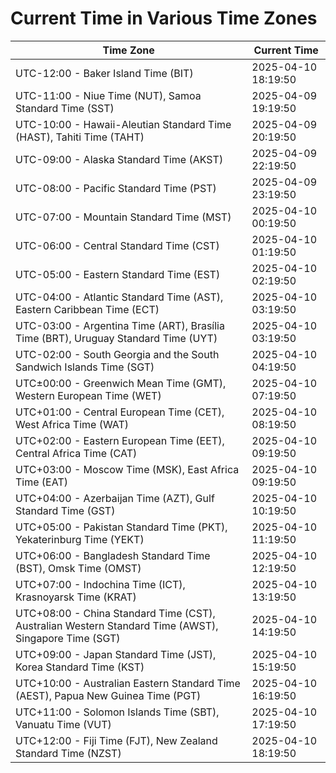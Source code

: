 # Current Time in Various Time Zones

| Time Zone | Current Time |
|-----------|--------------|
| UTC-12:00 - Baker Island Time (BIT) | 2025-04-10 18:19:50 |
| UTC-11:00 - Niue Time (NUT), Samoa Standard Time (SST) | 2025-04-09 19:19:50 |
| UTC-10:00 - Hawaii-Aleutian Standard Time (HAST), Tahiti Time (TAHT) | 2025-04-09 20:19:50 |
| UTC-09:00 - Alaska Standard Time (AKST) | 2025-04-09 22:19:50 |
| UTC-08:00 - Pacific Standard Time (PST) | 2025-04-09 23:19:50 |
| UTC-07:00 - Mountain Standard Time (MST) | 2025-04-10 00:19:50 |
| UTC-06:00 - Central Standard Time (CST) | 2025-04-10 01:19:50 |
| UTC-05:00 - Eastern Standard Time (EST) | 2025-04-10 02:19:50 |
| UTC-04:00 - Atlantic Standard Time (AST), Eastern Caribbean Time (ECT) | 2025-04-10 03:19:50 |
| UTC-03:00 - Argentina Time (ART), Brasília Time (BRT), Uruguay Standard Time (UYT) | 2025-04-10 03:19:50 |
| UTC-02:00 - South Georgia and the South Sandwich Islands Time (SGT) | 2025-04-10 04:19:50 |
| UTC±00:00 - Greenwich Mean Time (GMT), Western European Time (WET) | 2025-04-10 07:19:50 |
| UTC+01:00 - Central European Time (CET), West Africa Time (WAT) | 2025-04-10 08:19:50 |
| UTC+02:00 - Eastern European Time (EET), Central Africa Time (CAT) | 2025-04-10 09:19:50 |
| UTC+03:00 - Moscow Time (MSK), East Africa Time (EAT) | 2025-04-10 09:19:50 |
| UTC+04:00 - Azerbaijan Time (AZT), Gulf Standard Time (GST) | 2025-04-10 10:19:50 |
| UTC+05:00 - Pakistan Standard Time (PKT), Yekaterinburg Time (YEKT) | 2025-04-10 11:19:50 |
| UTC+06:00 - Bangladesh Standard Time (BST), Omsk Time (OMST) | 2025-04-10 12:19:50 |
| UTC+07:00 - Indochina Time (ICT), Krasnoyarsk Time (KRAT) | 2025-04-10 13:19:50 |
| UTC+08:00 - China Standard Time (CST), Australian Western Standard Time (AWST), Singapore Time (SGT) | 2025-04-10 14:19:50 |
| UTC+09:00 - Japan Standard Time (JST), Korea Standard Time (KST) | 2025-04-10 15:19:50 |
| UTC+10:00 - Australian Eastern Standard Time (AEST), Papua New Guinea Time (PGT) | 2025-04-10 16:19:50 |
| UTC+11:00 - Solomon Islands Time (SBT), Vanuatu Time (VUT) | 2025-04-10 17:19:50 |
| UTC+12:00 - Fiji Time (FJT), New Zealand Standard Time (NZST) | 2025-04-10 18:19:50 |
